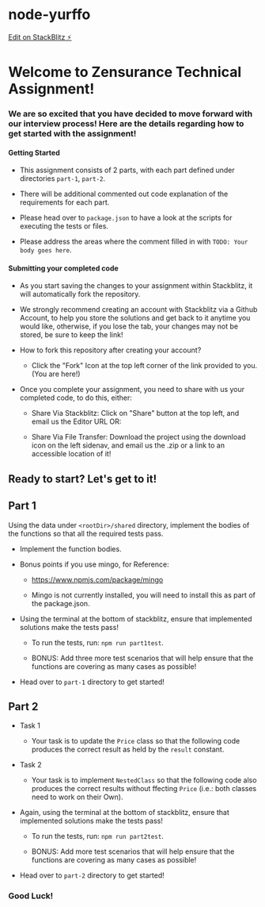 # node-yurffo

[Edit on StackBlitz ⚡️](https://stackblitz.com/edit/node-yurffo)

# Welcome to Zensurance Technical Assignment!

### We are so excited that you have decided to move forward with our interview process! Here are the details regarding how to get started with the assignment!

#### Getting Started

- This assignment consists of 2 parts, with each part defined under directories `part-1`, `part-2`.

- There will be additional commented out code explanation of the requirements for each part.

- Please head over to `package.json` to have a look at the scripts for executing the tests or files.

- Please address the areas where the comment filled in with `TODO: Your body goes here`.

#### Submitting your completed code

- As you start saving the changes to your assignment within Stackblitz, it will automatically fork the repository.

- We strongly recommend creating an account with Stackblitz via a Github Account, to help you store the solutions and get back to it
  anytime you would like, otherwise, if you lose the tab, your changes may not be stored, be sure to keep the link!

- How to fork this repository after creating your account?

  - Click the "Fork" Icon at the top left corner of the link provided to you. (You are here!)

- Once you complete your assignment, you need to share with us your completed code, to do this, either:

  - Share Via Stackblitz: Click on "Share" button at the top left, and email us the Editor URL OR:

  - Share Via File Transfer: Download the project using the download icon on the left sidenav, and email us the .zip or a link to an accessible location of it!

## Ready to start? Let's get to it!

## Part 1

Using the data under `<rootDir>/shared` directory, implement the bodies of the functions so that all the required tests pass.

- Implement the function bodies.

- Bonus points if you use mingo, for Reference:

  - https://www.npmjs.com/package/mingo

  - Mingo is not currently installed, you will need to install this as part of the package.json.

- Using the terminal at the bottom of stackblitz, ensure that implemented solutions make the tests pass!

  - To run the tests, run: `npm run part1test`.

  - BONUS: Add three more test scenarios that will help ensure that the functions are covering as many cases as possible!

- Head over to `part-1` directory to get started!

## Part 2

- Task 1

  - Your task is to update the `Price` class so that the following code produces the correct result as held by the `result` constant.

- Task 2
  - Your task is to implement `NestedClass` so that the following code also produces the correct results without ffecting `Price` (i.e.: both classes need to work on their Own).

* Again, using the terminal at the bottom of stackblitz, ensure that implemented solutions make the tests pass!

  - To run the tests, run: `npm run part2test`.

  - BONUS: Add more test scenarios that will help ensure that the functions are covering as many cases as possible!

* Head over to `part-2` directory to get started!

### Good Luck!
